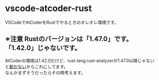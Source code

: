 # vscode-atcoder-rust
VSCodeでAtCoderをRustでやるときのオレオレ環境です。  
## ※注意 Rustのバージョンは「1.47.0」です。「1.42.0」じゃないです。
AtCoderの環境は1.42.0だけど、rust-lang.rust-analyzerが1.47.0以降じゃないと[動かない](https://github.com/rust-lang/rust-analyzer/issues/4172)からこれにしてます。  
なんかまずそうだったらその時考えます。
